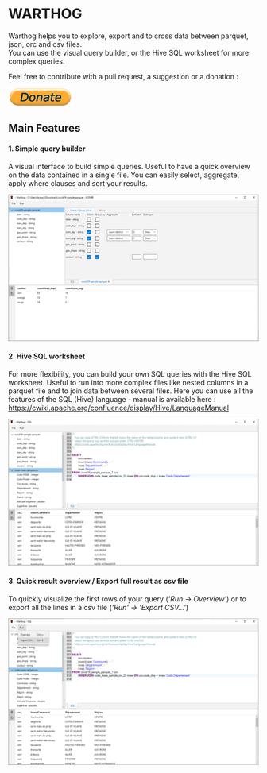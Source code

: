 # WARTHOG

Warthog helps you to explore, export and to cross data between parquet, json, orc and csv files.  
You can use the visual query builder, or the Hive SQL worksheet for more complex queries.  

Feel free to contribute with a pull request, a suggestion or a donation :

[![Donate](doc/img/donate_r2.png)](https://www.paypal.com/donate?hosted_button_id=TXQ7GEXCRPFYJ)



## Main Features

#### 1. Simple query builder

A visual interface to build simple queries. 
Useful to have a quick overview on the data contained in a single file.
You can easily select, aggregate, apply where clauses and sort your results.

![simple query builder](doc/img/visual_query_builder.png)

#### 2. Hive SQL worksheet

For more flexibility, you can build your own SQL queries with the Hive SQL worksheet.
Useful to run into more complex files like nested columns in a parquet file and to join data between several files. 
Here you can use all the features of the SQL (Hive) language - manual is available here : https://cwiki.apache.org/confluence/display/Hive/LanguageManual

![hive join query](doc/img/hive_join_query.png)

#### 3. Quick result overview / Export full result as csv file

To quickly visualize the first rows of your query (_'Run -> Overview'_) 
or to export all the lines in a csv file (_'Run' -> 'Export CSV...'_)

![export_feature](doc/img/export_feature.png)
